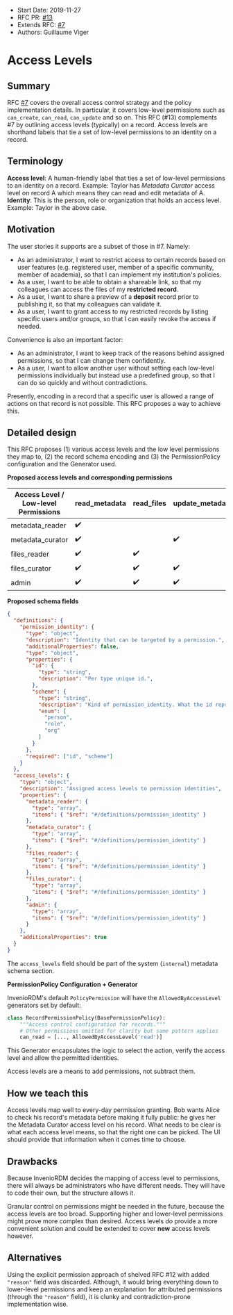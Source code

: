- Start Date: 2019-11-27
- RFC PR: [#13](https://github.com/inveniosoftware/rfcs/pull/13)
- Extends RFC: [#7](https://github.com/inveniosoftware/rfcs/pull/7)
- Authors: Guillaume Viger

# Access Levels

## Summary

RFC [#7](https://github.com/inveniosoftware/rfcs/pull/7) covers the overall
access control strategy and the policy implementation details. In particular,
it covers low-level permissions such as `can_create`, `can_read`, `can_update`
and so on. This RFC (#13) complements #7 by outlining access levels (typically)
on a record. Access levels are shorthand labels that tie a set of low-level
permissions to an identity on a record.

## Terminology

**Access level**: A human-friendly label that ties a set of low-level
permissions to an identity on a record. Example: Taylor has *Metadata Curator*
access level on record A which means they can read and edit metadata of A.
**Identity**: This is the person, role or organization that holds an access
level. Example: Taylor in the above case.

## Motivation

The user stories it supports are a subset of those in #7. Namely:

- As an administrator, I want to restrict access to certain records based on
  user features (e.g. registered user, member of a specific community, member
  of academia), so that I can implement my institution's policies.
- As a user, I want to be able to obtain a shareable link, so that my
  colleagues can access the files of my **restricted record**.
- As a user, I want to share a preview of a **deposit** record prior to
  publishing it, so that my colleagues can validate it.
- As a user, I want to grant access to my restricted records by listing
  specific users and/or groups, so that I can easily revoke the access if needed.

Convenience is also an important factor:

- As an administrator, I want to keep track of the reasons behind assigned
  permissions, so that I can change them confidently.
- As a user, I want to allow another user without setting each low-level
  permissions individually but instead use a predefined group, so that I can
  do so quickly and without contradictions.

Presently, encoding in a record that a specific user is allowed a
range of actions on that record is not possible. This RFC proposes a way to
achieve this.

## Detailed design

This RFC proposes (1) various access levels and the low level permissions they
map to, (2) the record schema encoding and (3) the PermissionPolicy
configuration and the Generator used.

**Proposed access levels and corresponding permissions**

| Access Level / Low-level Permissions   | read_metadata      | read_files         | update_metadata    | update_files       | delete             |
|----------------------------------------|--------------------|--------------------|------------------- |--------------------|--------------------|
| metadata_reader                        | :heavy_check_mark: |                    |                    |                    |                    |
| metadata_curator                       | :heavy_check_mark: |                    | :heavy_check_mark: |                    |                    |
| files_reader                           | :heavy_check_mark: | :heavy_check_mark: |                    |                    |                    |
| files_curator                          | :heavy_check_mark: | :heavy_check_mark: | :heavy_check_mark: | :heavy_check_mark: |                    |
| admin                                  | :heavy_check_mark: | :heavy_check_mark: | :heavy_check_mark: | :heavy_check_mark: | :heavy_check_mark: |


**Proposed schema fields**

```json
{
  "definitions": {
    "permission_identity": {
      "type": "object",
      "description": "Identity that can be targeted by a permission.",
      "additionalProperties": false,
      "type": "object",
      "properties": {
        "id": {
          "type": "string",
          "description": "Per type unique id.",
        },
        "scheme": {
          "type": "string",
          "description": "Kind of permission_identity. What the id represents.",
          "enum": [
            "person",
            "role",
            "org"
          ]
        }
      },
      "required": ["id", "scheme"]
    }
  },
  "access_levels": {
    "type": "object",
    "description": "Assigned access levels to permission identities",
    "properties": {
      "metadata_reader": {
        "type": "array",
        "items": { "$ref": "#/definitions/permission_identity" }
      },
      "metadata_curator": {
        "type": "array",
        "items": { "$ref": "#/definitions/permission_identity" }
      },
      "files_reader": {
        "type": "array",
        "items": { "$ref": "#/definitions/permission_identity" }
      },
      "files_curator": {
        "type": "array",
        "items": { "$ref": "#/definitions/permission_identity" }
      },
      "admin": {
        "type": "array",
        "items": { "$ref": "#/definitions/permission_identity" }
      }
    },
    "additionalProperties": true
  }
}

```

The `access_levels` field should be part of the system (`internal`) metadata
schema section.

**PermissionPolicy Configuration + Generator**

InvenioRDM's default `PolicyPermission` will have the `AllowedByAccessLevel`
generators set by default:

```python
class RecordPermissionPolicy(BasePermissionPolicy):
    """Access control configuration for records."""
    # Other permissions omitted for clarity but same pattern applies
    can_read = [..., AllowedByAccessLevel('read')]
```

This Generator encapsulates the logic to select the action, verify the access
level and allow the permitted identities.

Access levels are a means to add permissions, not subtract them.


## How we teach this

Access levels map well to every-day permission granting. Bob wants Alice to
check his record's metadata before making it fully public: he gives her the
Metadata Curator access level on his record. What needs to be clear is what
each access level means, so that the right one can be picked. The UI should
provide that information when it comes time to choose.


## Drawbacks

Because InvenioRDM decides the mapping of access level to permissions, there
will always be administrators who have different needs. They will have to
code their own, but the structure allows it.

Granular control on permissions might be needed in the future, because the
access levels are too broad. Supporting higher and lower-level permissions
might prove more complex than desired. Access levels *do* provide a more
convenient solution and could be extended to cover **new** access levels
however.


## Alternatives

Using the explicit permission approach of shelved RFC #12 with added
`"reason"` field was discarded. Although, it would bring everything down to
lower-level permissions and keep an explanation for attributed permissions
(through the `"reason"` field), it is clunky and contradiction-prone
implementation wise.
